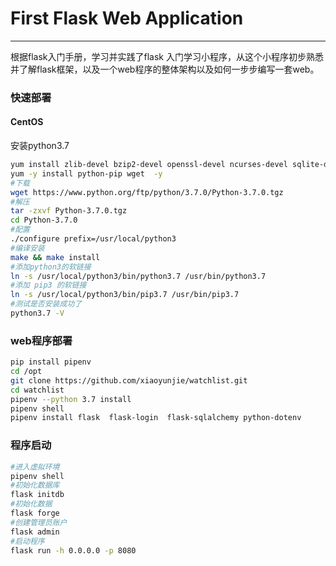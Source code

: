 # First Flask Web Application

----

根据flask入门手册，学习并实践了flask 入门学习小程序，从这个小程序初步熟悉并了解flask框架，以及一个web程序的整体架构以及如何一步步编写一套web。


### 快速部署

#### CentOS

安装python3.7
```bash
yum install zlib-devel bzip2-devel openssl-devel ncurses-devel sqlite-devel readline-devel tk-devel gcc make libffi-devel epel-release -y
yum -y install python-pip wget  -y
#下载
wget https://www.python.org/ftp/python/3.7.0/Python-3.7.0.tgz
#解压
tar -zxvf Python-3.7.0.tgz
cd Python-3.7.0
#配置
./configure prefix=/usr/local/python3
#编译安装
make && make install
#添加python3的软链接
ln -s /usr/local/python3/bin/python3.7 /usr/bin/python3.7
#添加 pip3 的软链接
ln -s /usr/local/python3/bin/pip3.7 /usr/bin/pip3.7
#测试是否安装成功了
python3.7 -V
```

### web程序部署
```bash
pip install pipenv
cd /opt
git clone https://github.com/xiaoyunjie/watchlist.git
cd watchlist
pipenv --python 3.7 install 
pipenv shell 
pipenv install flask  flask-login  flask-sqlalchemy python-dotenv
```

### 程序启动
```bash
#进入虚拟环境
pipenv shell
#初始化数据库
flask initdb
#初始化数据
flask forge
#创建管理员账户
flask admin
#启动程序
flask run -h 0.0.0.0 -p 8080
```
